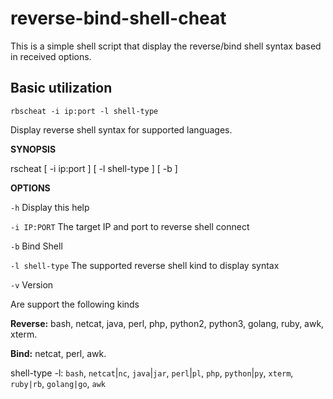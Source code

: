 # reverse-bind-shell-cheat
This is a simple shell script that display the reverse/bind shell syntax based in received options.

## Basic utilization

`rbscheat -i ip:port -l shell-type`

Display reverse shell syntax for supported languages.


**SYNOPSIS** 

rscheat [ -i ip:port ] [ -l shell-type ] [ -b ]



**OPTIONS**

`-h`            Display this help

`-i IP:PORT`    The target IP and port to reverse shell connect

`-b`    Bind Shell

`-l shell-type` The supported reverse shell kind to display syntax

`-v`            Version


Are support the following kinds

**Reverse:** bash, netcat, java, perl, php, python2, python3, golang, ruby, awk, xterm.

**Bind:** netcat, perl, awk.



shell-type -l: `bash`, `netcat`|`nc`, `java`|`jar`, `perl`|`pl`, `php`, `python`|`py`, `xterm`, `ruby|rb`, `golang|go`, `awk`
   
